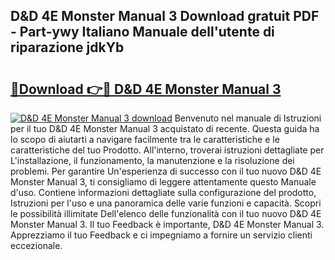 ## D&D 4E Monster Manual 3 Download gratuit PDF - Part-ywy Italiano Manuale dell'utente di riparazione jdkYb

# <h2><a href="http://dfabil.blite.top/?on=D%26D+4E+Monster+Manual+3">🔗Download 👉🔴 D&D 4E Monster Manual 3</a></h2>

[![D&D 4E Monster Manual 3 download](https://i.imgur.com/lujVjoI.png)](http://dfabil.blite.top/?on=D%26D+4E+Monster+Manual+3)
Benvenuto nel manuale di Istruzioni per il tuo D&D 4E Monster Manual 3 acquistato di recente. Questa guida ha lo scopo di aiutarti a navigare facilmente tra le caratteristiche e le caratteristiche del tuo Prodotto. All'interno, troverai istruzioni dettagliate per L'installazione, il funzionamento, la manutenzione e la risoluzione dei problemi. Per garantire Un'esperienza di successo con il tuo nuovo D&D 4E Monster Manual 3, ti consigliamo di leggere attentamente questo Manuale d'uso. Contiene informazioni dettagliate sulla configurazione del prodotto, Istruzioni per l'uso e una panoramica delle varie funzioni e capacità. Scopri le possibilità illimitate Dell'elenco delle funzionalità con il tuo nuovo D&D 4E Monster Manual 3. Il tuo Feedback è importante, D&D 4E Monster Manual 3. Apprezziamo il tuo Feedback e ci impegniamo a fornire un servizio clienti eccezionale.
